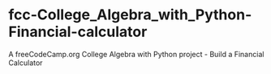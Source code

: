 # fcc-College_Algebra_with_Python-Financial-calculator
A freeCodeCamp.org College Algebra with Python project - Build a Financial Calculator
